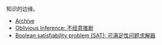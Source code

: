 知识的边缘。

- [Archive](research/archive.md)
- [Oblivious Inference: 不经意推断](research/oblivious-inference.md)
- [Boolean satisfiability problem (SAT): 可满足性问题求解器](research/SAT-note.md.md)
